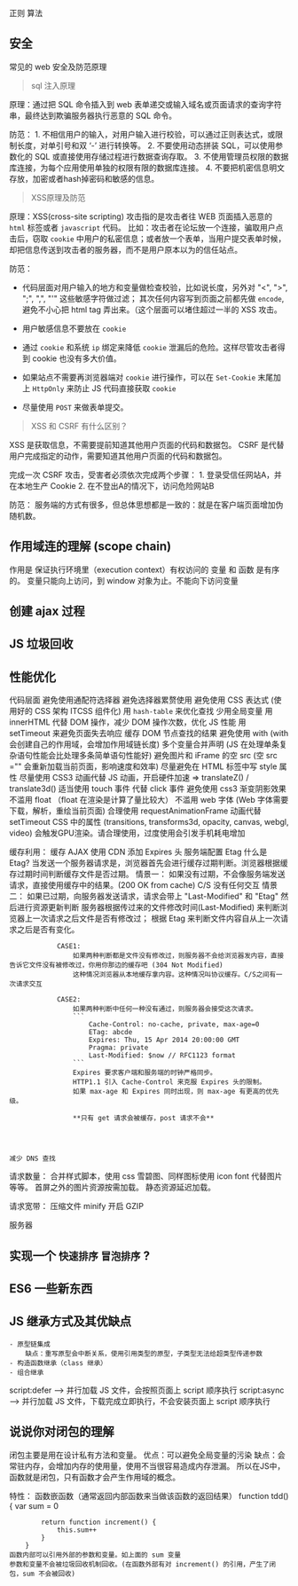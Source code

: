 正则
算法
## 安全
常见的 web 安全及防范原理

> sql 注入原理

原理：通过把 SQL 命令插入到 web 表单递交或输入域名或页面请求的查询字符串，最终达到欺骗服务器执行恶意的 SQL 命令。

防范：
    1. 不相信用户的输入，对用户输入进行校验，可以通过正则表达式，或限制长度，对单引号和双 ‘-’ 进行转换等。
    2. 不要使用动态拼装 SQL，可以使用参数化的 SQL 或直接使用存储过程进行数据查询存取。
    3. 不使用管理员权限的数据库连接，为每个应用使用单独的权限有限的数据库连接。
    4. 不要把机密信息明文存放，加密或者hash掉密码和敏感的信息。

> XSS原理及防范

原理：XSS(cross-site scripting) 攻击指的是攻击者往 WEB 页面插入恶意的 `html` 标签或者 `javascript` 代码。
比如：攻击者在论坛放一个连接，骗取用户点击后，窃取 `cookie` 中用户的私密信息；或者放一个表单，当用户提交表单时候，却把信息传送到攻击者的服务器，而不是用户原本以为的信任站点。

防范：
- 代码层面对用户输入的地方和变量做检查校验，比如说长度，另外对 "<", ">", ";", ",", "'" 这些敏感字符做过滤；
其次任何内容写到页面之前都先做 `encode`, 避免不小心把 html tag 弄出来。（这个层面可以堵住超过一半的 XSS 攻击。

- 用户敏感信息不要放在 `cookie`

- 通过 `cookie` 和系统 `ip` 绑定来降低 `cookie` 泄漏后的危险。这样尽管攻击者得到 cookie 也没有多大价值。

- 如果站点不需要再浏览器端对 `cookie` 进行操作，可以在 `Set-Cookie` 末尾加上 `HttpOnly` 来防止 JS 代码直接获取 `cookie`

- 尽量使用 `POST` 来做表单提交。


> XSS 和 CSRF 有什么区别？

XSS 是获取信息，不需要提前知道其他用户页面的代码和数据包。
CSRF 是代替用户完成指定的动作，需要知道其他用户页面的代码和数据包。

完成一次 CSRF 攻击，受害者必须依次完成两个步骤：
    1. 登录受信任网站A，并在本地生产 Cookie
    2. 在不登出A的情况下，访问危险网站B

防范：
    服务端的方式有很多，但总体思想都是一致的：就是在客户端页面增加伪随机数。


## 作用域连的理解 (scope chain)
作用是 保证执行环境里（execution context）有权访问的 变量 和 函数 是有序的。
变量只能向上访问，到 window 对象为止。不能向下访问变量


## 创建 ajax 过程

## JS 垃圾回收


## 性能优化
代码层面
    避免使用通配符选择器
    避免选择器累赘使用
    避免使用 CSS 表达式 (使用好的 CSS 架构 ITCSS 组件化)
    用 `hash-table` 来优化查找
    少用全局变量
    用 innerHTML 代替 DOM 操作，减少 DOM 操作次数，优化 JS 性能
    用 setTimeout 来避免页面失去响应
    缓存 DOM 节点查找的结果
    避免使用 with (with 会创建自己的作用域，会增加作用域链长度)
    多个变量合并声明 (JS 在处理单条复杂语句性能会比处理多条简单语句性能好)
    避免图片和 iFrame 的空 src (空 src ="" 会重新加载当前页面，影响速度和效率)
    尽量避免在 HTML 标签中写 style 属性
    尽量使用 CSS3 动画代替 JS 动画，开启硬件加速 => translateZ() / translate3d()
    适当使用 touch 事件 代替 click 事件
    避免使用 css3 渐变阴影效果
    不滥用 float （float 在渲染是计算了量比较大）
    不滥用 web 字体 (Web 字体需要下载，解析，重绘当前页面)
    合理使用 requestAnimationFrame 动画代替 setTimeout
    CSS 中的属性 (transitions, transforms3d, opacity, canvas, webgl, video) 会触发GPU渲染。请合理使用，过度使用会引发手机耗电增加



缓存利用：
    缓存 AJAX
    使用 CDN
    添加 Expires 头
    服务端配置 Etag
        什么是 Etag?
            当发送一个服务器请求是，浏览器首先会进行缓存过期判断。浏览器根据缓存过期时间判断缓存文件是否过期。
            情景一：
                如果没有过期，不会像服务端发送请求，直接使用缓存中的结果。(200 OK from cache) C/S 没有任何交互
            情景二：
                如果已过期，向服务器发送请求，请求会带上 "Last-Modified" 和 "Etag" 然后进行资源更新判断
                服务器根据传过来的文件修改时间(Last-Modified) 来判断浏览器上一次请求之后文件是否有修改过；
                根据 Etag 来判断文件内容自从上一次请求之后是否有变化。

                CASE1:
                    如果两种判断都是文件没有修改过，则服务器不会给浏览器发内容，直接告诉它文件没有被修改过，你用你那边的缓存吧 (304 Not Modified)
                    这种情况浏览器从本地缓存拿内容。这种情况叫协议缓存。C/S之间有一次请求交互

                CASE2:
                    如果两种判断中任何一种没有通过，则服务器会接受这次请求。
                    ```
                        Cache-Control: no-cache, private, max-age=0
                        ETag: abcde
                        Expires: Thu, 15 Apr 2014 20:00:00 GMT
                        Pragma: private
                        Last-Modified: $now // RFC1123 format
                    ```
                    Expires 要求客户端和服务端的时钟严格同步。
                    HTTP1.1 引入 Cache-Control 来克服 Expires 头的限制。
                    如果 max-age 和 Expires 同时出现，则 max-age 有更高的优先级。

                    **只有 get 请求会被缓存，post 请求不会**




    减少 DNS 查找



请求数量：
    合并样式脚本，使用 css 雪碧图、同样图标使用 icon font 代替图片等等。
    首屏之外的图片资源按需加载。
    静态资源延迟加载。

请求宽带：
    压缩文件 minify
    开启 GZIP

服务器


## 实现一个 `快速排序` `冒泡排序` ?

## ES6 一些新东西

## JS 继承方式及其优缺点
    - 原型链集成
        缺点：重写原型会中断关系，使用引用类型的原型，子类型无法给超类型传递参数
    - 构造函数继承（class 继承）
    - 组合继承

script:defer --> 并行加载 JS 文件，会按照页面上 script 顺序执行
script:async --> 并行加载 JS 文件，下载完成立即执行，不会安装页面上 script 顺序执行


## 说说你对闭包的理解
闭包主要是用在设计私有方法和变量。
    优点：可以避免全局变量的污染
    缺点：会常驻内存，会增加内存的使用量，使用不当很容易造成内存泄漏。
所以在JS中，函数就是闭包，只有函数才会产生作用域的概念。

特性：
    函数嵌函数（通常返回内部函数来当做该函数的返回结果）
        function tdd() {
            var sum = 0

            return function increment() {
                this.sum++
            }
        }
    函数内部可以引用外部的参数和变量。如上面的 sum 变量
    参数和变量不会被垃圾回收机制回收。(在函数外部有对 increment() 的引用，产生了闭包，sum 不会被回收)
